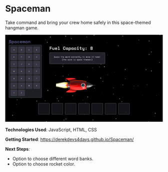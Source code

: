 # Spaceman

 Take command and bring your crew home safely in this space-themed hangman game.

![](https://github.com/derekdevs4days/Spaceman/blob/main/assets/cover.png)

**Technologies Used**: JavaScript, HTML, CSS

**Getting Started**: https://derekdevs4days.github.io/Spaceman/

**Next Steps**:

- Option to choose different word banks.
- Option to choose rocket color.

